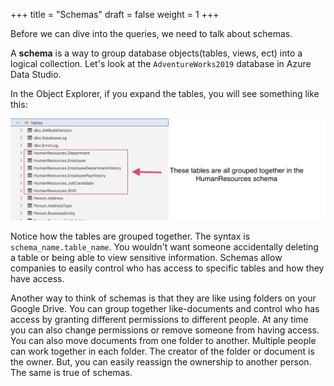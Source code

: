 +++
title = "Schemas"
draft = false
weight = 1
+++

Before we can dive into the queries, we need to talk about schemas.

A **schema** is a way to group database objects(tables, views, ect) into a logical collection. 
Let's look at the `AdventureWorks2019` database in Azure Data Studio. 

In the Object Explorer, if you expand the tables, you will see something like this:

![File Tree, Tables Folder with Human Resources schemes highlighted](./pictures/TableSchemas.png)

Notice how the tables are grouped together. The syntax is `schema_name.table_name`. 
You wouldn't want someone accidentally deleting a table or being able to view sensitive information. 
Schemas allow companies to easily control who has access to specific tables and how they have access.

Another way to think of schemas is that they are like using folders on your Google Drive. 
You can group together like-documents and control who has access by granting different permissions to different people. 
At any time you can also change permissions or remove someone from having access. You can also move documents from one folder to another. 
Multiple people can work together in each folder. The creator of the folder or document is the owner. 
But, you can easily reassign the ownership to another person. The same is true of schemas.

